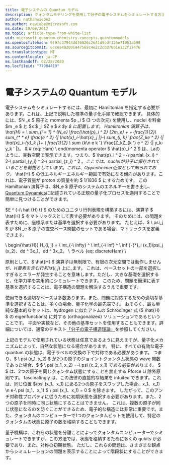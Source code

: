 ```yaml
---
title: 電子システムの Quantum モデル
description: クォンタムモデリングを使用して分子の電子システムをシミュレートする方法について説明します。
author: nathanwiebe2
ms.author: nawiebe@microsoft.com
ms.date: 10/09/2017
ms.topic: article-type-from-white-list
uid: microsoft.quantum.chemistry.concepts.quantummodels
ms.openlocfilehash: 9f9fc37944dd76026c2641d9cdf126e71053a598
ms.sourcegitcommit: 6ccea4a2006a47569c4e2c2cb37001e132f17476
ms.translationtype: MT
ms.contentlocale: ja-JP
ms.lasthandoff: 02/28/2020
ms.locfileid: "77904419"
---
```

# <a name="quantum-models-for-electronic-systems"></a>電子システムの Quantum モデル

電子システムをシミュレートするには、最初に Hamiltonian を指定する必要があります。これは、上記で説明した標準の量子化手順で確認できます。
具体的には、$N _e $ 原子と momenta $p _i $ (3 つの次元) を使用し、nuclei を料金 $m _e $ と $x $ _i $Z e $ _k $y $ に配置します。 Hamiltonian 演算子は、\hat{H} = \ sum\_{i = 1} ^ {N\_e} \frac{\hat{p}\_i ^ 2} {2m\_e} + +-frac{1}{2}\ sum\_{* * e} \frac{e ^ 2} {| \hat{x}\_i-\hat{x}\_j |}-\ sum\_{i, k} \frac{Z\_ke ^ 2} {| \hat{x}\_i-{y}\_k |}+ \ frac{1}{2} \ sum_ {k\n e k '} \frac{Z\_kZ\_{k '} e ^ 2} {| y\_k-y\_k ' |}。 & # {eq: Ham} \ end{momenta operator $ \hat{p}\_i ^ 2 $ は、Laのように、実数空間で表示できます。つまり、$ \hat{p}\_i ^ 2 =-\ partial\_{x\_i} ^ 2-\ partial\_{y\_i} ^ 2-\ partial\_{z\_i} ^ 2 $。
ここでは、nuclei が分子に保存されていることを前提としています。
これは、Oppenheimer 近似として知られており、$ \hat{H} $ の低エネルギーエネルギー範囲で有効になる傾向があります。これは、電子質量が proton の質量を約 $ 1/1836 $ にするためです。
この Hamiltonian 演算子は、$N\_e $ 原子のシステムのエネルギーを書き出し、 [Quantum Dynamics](xref:microsoft.quantum.chemistry.concepts.quantumdynamics)に記述されている正規の量子化プロセスを適用することで簡単に見つけることができます。

$E ^ {-i\ hat {H} t} $ のためのユニタリ行列表現を構築するには、演算子 $ \hat{H} $ をマトリックスとして表す必要があります。
そのためには、の問題を表すために、座標系または基準を選択する必要があります。
たとえば、$ \ psi_j $ が $N _e $ 原子の直交ベース関数のセットである場合、マトリックスを定義できます。

\ begin{\hat{H}} H\_{i, j} = \ int\_{-\ infty} ^ \ inf\_{-\ inf} ^ \ inf {-{\*}\_i (x\_1)/psi\_j (x\_2)、dd ^ 3x\_1、dd ^ 3x\_2。 \ ラベル {eq: discreteHam} \

原則として、$ \hat{H} $ 演算子は無制限で、有限の次元空間では動作しませんが、$H 要素を含む行列は \{i, j\}$ 上に\_ます。
これは、ベースセットの一部を選択しすぎるとエラーが発生することを意味します。ただし、大きな基礎を選択すると、化学力学を実用的にシミュレートできます。
このため、問題を簡潔に表す基準を選択することは、電子構造の問題を解決するうえで重要です。

使用できる適切なベースは多数あります。また、問題に対応するための適切な基準を選択することは、多くの場合、量子化学の最先端です。
おそらく、最も単純な基本的なセットは、hydrogen に似たアトムの Schrödinger 式 ($ \hat{H} $ の eigenfunctions) に対する (orthogonalized) ソリューションであるということです。
平面や実数など、その他の基準セットを使用することもできます。詳細については、通常のテキスト[「分子の電子構造理論」](https://onlinelibrary.wiley.com/doi/book/10.1002/9781119019572)を参照してください。

上記のモデルで使用されている状態は任意であるように見えますが、量子化メカニズムによって、自然な状態になる場合があります。
特に、すべての有効な電子 quantum の状態は、電子ラベルの交換の下で対称である必要があります。
つまり、$ \ psi (x_1, x_2) $ が2つの原子のジョイントクォンタム状態の wave 関数であった場合、$ $ \ psi (x_1, x_2) =-\ psi (x_2, x_1) である必要があります。
$ $ は、2つの原子を同じクォンタム状態にすることを禁止する Pforce Li 除外原則です。 fascinatingly は、この法律の直接的な結果を intuited できます。これは、同じ位置 $/psi (x_1、x_1) にある2つの原子をスワップした場合、x_1、x_1) \n e-\ psi (x_1、x_1) $ \ psi (x_1、x_1) = 0 $ を除きます。
したがって、このアンチ対称性プロパティに従うために初期状態を選択する必要があります。また、2つの原子を同時に同じ状態にすることはできません。
これは、複数の原子が同じ状態になるのを防ぐことができるため、電子的な構造には非常に重要です。また、クォンタムのコンピューターで1つのクォンタムビットを使用して、特定のクォンタムの状態に原子の数を格納することもできます。

量子機構は、これらの状態を分離ことによってクォンタムコンピューターでシミュレートできますが、この方法では、状態を格納するために多くの qubits が必要であり、また、対称の初期状態。
ただし、これらの問題は、さまざまな観点からシミュレーションの問題を表示することによって階段状にすることができます。
